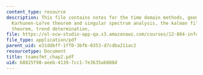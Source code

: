 ```yaml
---
content_type: resource
description: This file contains notes for the time domain methods, geometric interpretations,
  Karhunen-Lo?ve theorem and singular spectrum analysis, the kalman filter, Gauss-Morkov
  theorem, trend determination,
file: https://ol-ocw-studio-app-qa.s3.amazonaws.com/courses/12-864-inference-from-data-and-models-spring-2005/b8825f98aeeb41397cc17e3635ab608d_tsamsfmt_chap2.pdf
file_type: application/pdf
parent_uid: e31ddbff-1ff0-3bfb-0353-d7cdba211ac2
resourcetype: Document
title: tsamsfmt_chap2.pdf
uid: b8825f98-aeeb-4139-7cc1-7e3635ab608d
---
```

